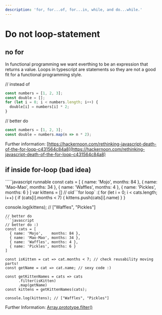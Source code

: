 ```yaml
---
description: 'for, for...of, for...in, while, and do...while.'
---
```


# Do not loop-statement

## no for

In functional programming we want everthing to be an expression that returns a value. Loops in typescript are statements so they are not a good fit for a functional programming style.

// instead of

```javascript
const numbers = [1, 2, 3];
const double = [];
for (let i = 0; i < numbers.length; i++) {
  double[i] = numbers[i] * 2;
}
```

// better do

```javascript
const numbers = [1, 2, 3];
const double = numbers.map(n => n * 2);
```

Further information: [https://hackernoon.com/rethinking-javascript-death-of-the-for-loop-c431564c84a8](https://hackernoon.com/rethinking-javascript-death-of-the-for-loop-c431564c84a8)

## if inside for-loop \(bad idea\)

`````javascript runnable const cats = [ { name: 'Mojo', months: 84 }, { name: 'Mao-Mao', months: 34 }, { name: 'Waffles', months: 4 }, { name: 'Pickles', months: 6 } ] var kittens = [] // old```for loop\` :\( for \(let i = 0; i &lt; cats.length; i++\) { if \(cats\[i\].months &lt; 7\) { kittens.push\(cats\[i\].name\) } }

console.log\(kittens\); // \["Waffles", "Pickles"\]

```text
// better do
```javascript 
// better do :)
const cats = [
  { name: 'Mojo',    months: 84 },
  { name: 'Mao-Mao', months: 34 },
  { name: 'Waffles', months: 4 },
  { name: 'Pickles', months: 6 }
]

const isKitten = cat => cat.months < 7; // check reusability moving parts! 
const getName = cat => cat.name; // sexy code :)

const getKittenNames = cats => cats
      .filter(isKitten)
      .map(getName)
const kittens = getKittenNames(cats);

console.log(kittens); // ["Waffles", "Pickles"]
```

Further Information: [Array.prototype.filter\(\)](https://developer.mozilla.org/en-US/docs/Web/JavaScript/Reference/Global_Objects/Array/filter)

